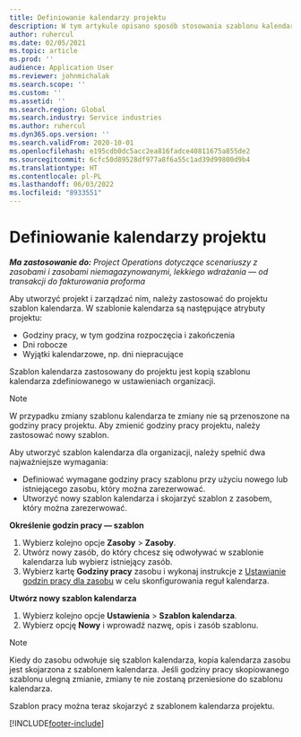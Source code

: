 ```yaml
---
title: Definiowanie kalendarzy projektu
description: W tym artykule opisano sposób stosowania szablonu kalendarza do projektu w celu kontrolowania harmonogramu projektu.
author: ruhercul
ms.date: 02/05/2021
ms.topic: article
ms.prod: ''
audience: Application User
ms.reviewer: johnmichalak
ms.search.scope: ''
ms.custom: ''
ms.assetid: ''
ms.search.region: Global
ms.search.industry: Service industries
ms.author: ruhercul
ms.dyn365.ops.version: ''
ms.search.validFrom: 2020-10-01
ms.openlocfilehash: e195cdb0dc5acc2ea816fadce40811675a855de2
ms.sourcegitcommit: 6cfc50d89528df977a8f6a55c1ad39d99800d9b4
ms.translationtype: HT
ms.contentlocale: pl-PL
ms.lasthandoff: 06/03/2022
ms.locfileid: "8933551"
---
```

# <a name="define-project-calendars"></a>Definiowanie kalendarzy projektu

_**Ma zastosowanie do:** Project Operations dotyczące scenariuszy z zasobami i zasobami niemagazynowanymi, lekkiego wdrażania — od transakcji do fakturowania proforma_

Aby utworzyć projekt i zarządzać nim, należy zastosować do projektu szablon kalendarza. W szablonie kalendarza są następujące atrybuty projektu:

- Godziny pracy, w tym godzina rozpoczęcia i zakończenia
- Dni robocze
- Wyjątki kalendarzowe, np. dni niepracujące

Szablon kalendarza zastosowany do projektu jest kopią szablonu kalendarza zdefiniowanego w ustawieniach organizacji.

> [!NOTE]
> W przypadku zmiany szablonu kalendarza te zmiany nie są przenoszone na godziny pracy projektu. Aby zmienić godziny pracy projektu, należy zastosować nowy szablon.

Aby utworzyć szablon kalendarza dla organizacji, należy spełnić dwa najważniejsze wymagania:

- Definiować wymagane godziny pracy szablonu przy użyciu nowego lub istniejącego zasobu, który można zarezerwować.
- Utworzyć nowy szablon kalendarza i skojarzyć szablon z zasobem, który można zarezerwować.

**Określenie godzin pracy — szablon**

1. Wybierz kolejno opcje **Zasoby** \> **Zasoby**.
2. Utwórz nowy zasób, do który chcesz się odwoływać w szablonie kalendarza lub wybierz istniejący zasób.
3. Wybierz kartę **Godziny pracy** zasobu i wykonaj instrukcje z [Ustawianie godzin pracy dla zasobu](/dynamics365/field-service/set-work-hours-resource) w celu skonfigurowania reguł kalendarza.

**Utwórz nowy szablon kalendarza**

1. Wybierz kolejno opcje **Ustawienia** \> **Szablon kalendarza**.
2. Wybierz opcję **Nowy** i wprowadź nazwę, opis i zasób szablonu.

> [!NOTE]
> Kiedy do zasobu odwołuje się szablon kalendarza, kopia kalendarza zasobu jest skojarzona z szablonem kalendarza. Jeśli godziny pracy skopiowanego szablonu ulegną zmianie, zmiany te nie zostaną przeniesione do szablonu kalendarza.

Szablon pracy można teraz skojarzyć z szablonem kalendarza projektu.


[!INCLUDE[footer-include](../includes/footer-banner.md)]

